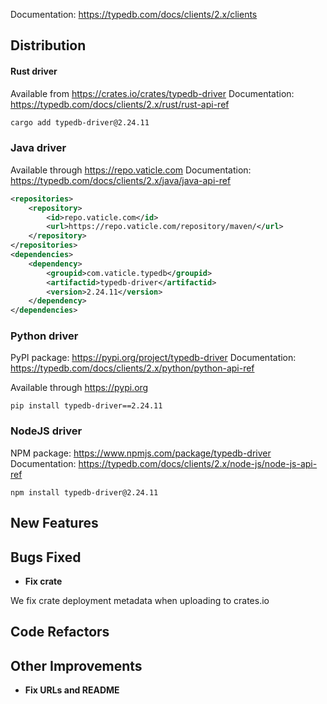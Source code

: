 Documentation: https://typedb.com/docs/clients/2.x/clients

## Distribution

#### Rust driver

Available from https://crates.io/crates/typedb-driver
Documentation: https://typedb.com/docs/clients/2.x/rust/rust-api-ref


```sh
cargo add typedb-driver@2.24.11
```


### Java driver

Available through https://repo.vaticle.com
Documentation: https://typedb.com/docs/clients/2.x/java/java-api-ref

```xml
<repositories>
    <repository>
        <id>repo.vaticle.com</id>
        <url>https://repo.vaticle.com/repository/maven/</url>
    </repository>
</repositories>
<dependencies>
    <dependency>
        <groupid>com.vaticle.typedb</groupid>
        <artifactid>typedb-driver</artifactid>
        <version>2.24.11</version>
    </dependency>
</dependencies>
```

### Python driver

PyPI package: https://pypi.org/project/typedb-driver
Documentation: https://typedb.com/docs/clients/2.x/python/python-api-ref

Available through https://pypi.org

```
pip install typedb-driver==2.24.11
```

### NodeJS driver

NPM package: https://www.npmjs.com/package/typedb-driver
Documentation: https://typedb.com/docs/clients/2.x/node-js/node-js-api-ref

```
npm install typedb-driver@2.24.11
```


## New Features


## Bugs Fixed

- **Fix crate**

We fix crate deployment metadata when uploading to crates.io

## Code Refactors


## Other Improvements
  
    
- **Fix URLs and README**

